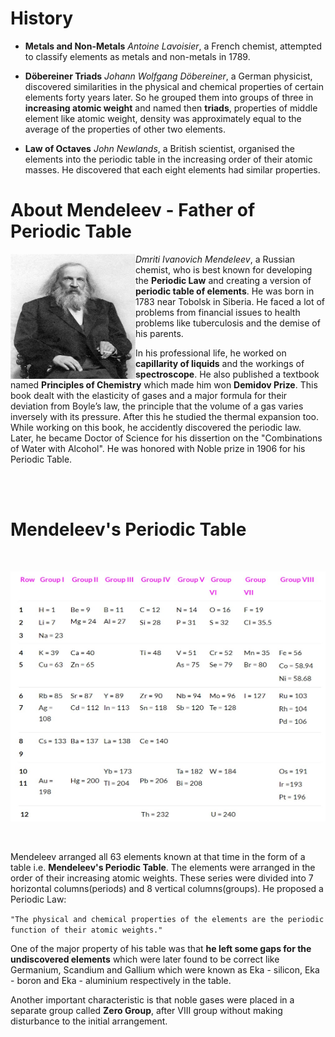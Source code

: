 # History

- **Metals and Non-Metals**
_Antoine Lavoisier_, a French chemist, attempted to classify elements as metals and non-metals in 1789. 

- **Döbereiner Triads**
_Johann Wolfgang Döbereiner_, a German physicist, discovered similarities in the physical and chemical properties of certain elements forty years later. So he grouped them into groups of three in **increasing atomic weight** and named then **triads**, properties of middle element like atomic weight, density was approximately equal to the average of the properties of other two elements.

- **Law of Octaves**
_John Newlands_, a British scientist, organised the elements into the periodic table in the increasing order of their atomic masses. He discovered that each eight elements had similar properties.

# About Mendeleev - Father of Periodic Table
<img src="assets/mendeleev.jfif" align="left" alt="mendeleev" width="200" height="200" />

_Dmriti Ivanovich Mendeleev_, a Russian chemist, who is best known for developing the **Periodic Law** and creating a version of **periodic table of elements**. He was born in 1783 near Tobolsk in Siberia. He faced a lot of problems from financial issues to health problems like tuberculosis and the demise of his parents.

In his professional life, he worked on **capillarity of liquids** and the workings of **spectroscope**. He also published a textbook named **Principles of Chemistry** which made him won **Demidov Prize**. This book dealt with the elasticity of gases and a major formula for their deviation from Boyle’s law, the principle that the volume of a gas varies inversely with its pressure. After this he studied the thermal expansion too. While working on this book, he accidently discovered the periodic law. Later, he became Doctor of Science for his dissertion on the "Combinations of Water with Alcohol".
He was honored with Noble prize in 1906 for his Periodic Table.

<br clear="left"/>
<br>

# Mendeleev's Periodic Table
<br>
<p align="center">
    <img src="assets/mendeleev periodic table.jpg" alt="mendeleev periodic table" width="800" height="400" />
</p>
<br>

Mendeleev arranged all 63 elements known at that time in the form of a table i.e. **Mendeleev's Periodic Table**. The elements were arranged in the order of their increasing atomic weights. These series were divided into 7 horizontal columns(periods) and 8 vertical columns(groups). He proposed a Periodic Law:

` "The physical and chemical properties of the elements are the periodic function of their atomic weights." `

One of the major property of his table was that **he left some gaps for the undiscovered elements** which were later found to be correct like Germanium, Scandium and Gallium which were known as Eka - silicon, Eka - boron and Eka - aluminium respectively in the table.

Another important characteristic is that noble gases were placed in a separate group called **Zero Group**, after VIII group without making disturbance to the initial arrangement.